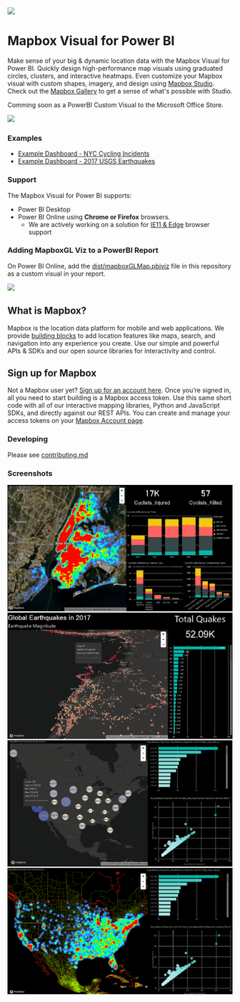 <a href="https://www.mapbox.com">
  <img src="./assets/mapbox_logo.png" width="500"/>
</a>

# Mapbox Visual for Power BI

Make sense of your big & dynamic location data with the Mapbox Visual for Power BI.  Quickly design high-performance map visuals using graduated circles, clusters, and interactive heatmaps.  Even customize your Mapbox visual with custom shapes, imagery, and design using [Mapbox Studio](www.mapbox.com/studio).  Check out the [Mapbox Gallery](https://www.mapbox.com/gallery/) to get a sense of what's possible with Studio.

Comming soon as a PowerBI Custom Visual to the Microsoft Office Store.

![](https://dl.dropbox.com/s/kymonz28oanehje/PowerBI-2.gif)

### Examples

* [Example Dashboard - NYC Cycling Incidents](https://www.mapbox.com/bites/00369)
* [Example Dashboard - 2017 USGS Earthquakes](https://app.powerbi.com/view?r=eyJrIjoiNTlkMzA5N2MtNGU0ZS00MDY5LTg1NTktNTZkODkyMmJjOThmIiwidCI6IjYyOWE3MGIyLTMyYjktNDEyNi05NTFlLTE3NjA0Y2Y0NTZlYyIsImMiOjF9)

### Support
The Mapbox Visual for Power BI supports:

* Power BI Desktop 
* Power BI Online using **Chrome or Firefox** browsers.
    - We are actively working on a solution for [IE11 & Edge](https://github.com/mapbox/mapboxgl-powerbi/issues/48) browser support

### Adding MapboxGL Viz to a PowerBI Report

On Power BI Online, add the [dist/mapboxGLMap.pbiviz](https://github.com/mapbox/mapboxgl-powerbi/raw/master/dist/mapboxGLMap.pbiviz) file in this repository as a custom visual in your report.

![](https://cl.ly/3303070u081q/download/Image%202017-09-01%20at%203.47.52%20PM.png)

## What is Mapbox?

Mapbox is the location data platform for mobile and web applications. We provide [building blocks](https://www.mapbox.com/products/) to add location features like maps, search, and navigation into any experience you create. Use our simple and powerful APIs & SDKs and our open source libraries for interactivity and control.

## Sign up for Mapbox

Not a Mapbox user yet? [Sign up for an account here](https://www.mapbox.com/signup/). Once you’re signed in, all you need to start building is a Mapbox access token. Use this same short code with all of our interactive mapping libraries, Python and JavaScript SDKs, and directly against our REST APIs. You can create and manage your access tokens on your [Mapbox Account page](https://www.mapbox.com/account/).

### Developing

Please see [contributing.md](./contributing.md)

### Screenshots

![](./assets/mapbox-viz-screenshot-1-min.png)
![](./assets/mapbox-viz-screenshot-2-min.png)
![](./assets/mapbox-viz-screenshot-3-min.png)
![](./assets/mapbox-viz-screenshot-4-min.png)
